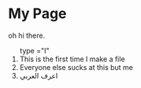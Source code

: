 # My Page
<html>
<body>
oh hi there.
</body>
</html>
<html>
<body>
  <ol> type ="I"
   <li> This is the first time I make a file 
     <li> Everyone else sucks at this but me
       <li> اعرف العربي
  </ol>
